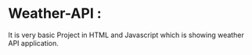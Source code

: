 # Weather-API :
It is very basic Project in HTML and Javascript which is showing weather API application. 
